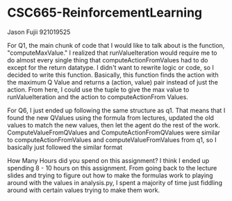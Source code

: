 # CSC665-ReinforcementLearning

Jason Fujii
921019525


For Q1, the main chunk of code that I would like to talk about is the function, "computeMaxValue." I realized that runValueIteration would require
me to do almost every single thing that computeActionFromValues had to do except for the return datatype. I didn't want to rewrite logic or code,
so I decided to write this function. Basically, this function finds the action with the maximum Q Value and returns a (action, value) pair instead
of just the action. From here, I could use the tuple to give the max value to runValueIteration and the action to computeActionFrom Values.

For Q6, I just ended up following the same structure as q1. That means that I found the new QValues using the formula from lectures, updated the old
values to match the new values, then let the agent do the rest of the work. ComputeValueFromQValues and ComputeActionFromQValues were similar to 
computeActionFromValues and computeValueFromValues from q1, so I basically just followed the similar format

How Many Hours did you spend on this assignment?
  I think I ended up spending 8 - 10 hours on this assignment. From going back to the lecture slides and trying to figure out how to make the formulas
  work to playing around with the values in analysis.py, I spent a majority of time just fiddling around with certain values trying to make them work.
